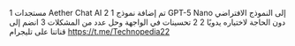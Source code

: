 1 مستجدات Aether Chat AI
2 1 تم إضافة نموذج GPT-5 Nano إلى النموذج الافتراضي دون الحاجة لاختياره يدويًا
2 2 تحسينات في الواجهة وحل عدد من المشكلات
3 انضم إلى قناتنا على تليجرام https://t.me/Technopedia22


